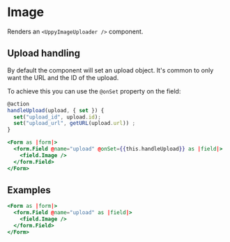 # Image

Renders an `<UppyImageUploader />` component.

## Upload handling

By default the component will set an upload object. It's common to only want the URL and the ID of the upload.

To achieve this you can use the `@onSet` property on the field:

```js
@action
handleUpload(upload, { set }) {
  set("upload_id", upload.id);
  set("upload_url", getURL(upload.url)) ;
}
```

```hbs
<Form as |form|>
  <form.Field @name="upload" @onSet={{this.handleUpload}} as |field|>
    <field.Image />
  </form.Field>
</Form>
```

## Examples

```hbs
<Form as |form|>
  <form.Field @name="upload" as |field|>
    <field.Image />
  </form.Field>
</Form>
```
